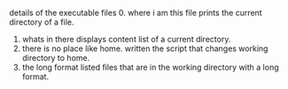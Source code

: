 details of the executable files
0. where i am
this file prints the current directory of a file.
1. whats in there
displays content list of a current directory.
2. there is no place like home.
written the script that changes working directory to home.
3. the long format
listed files that are in the working directory with a long format.
